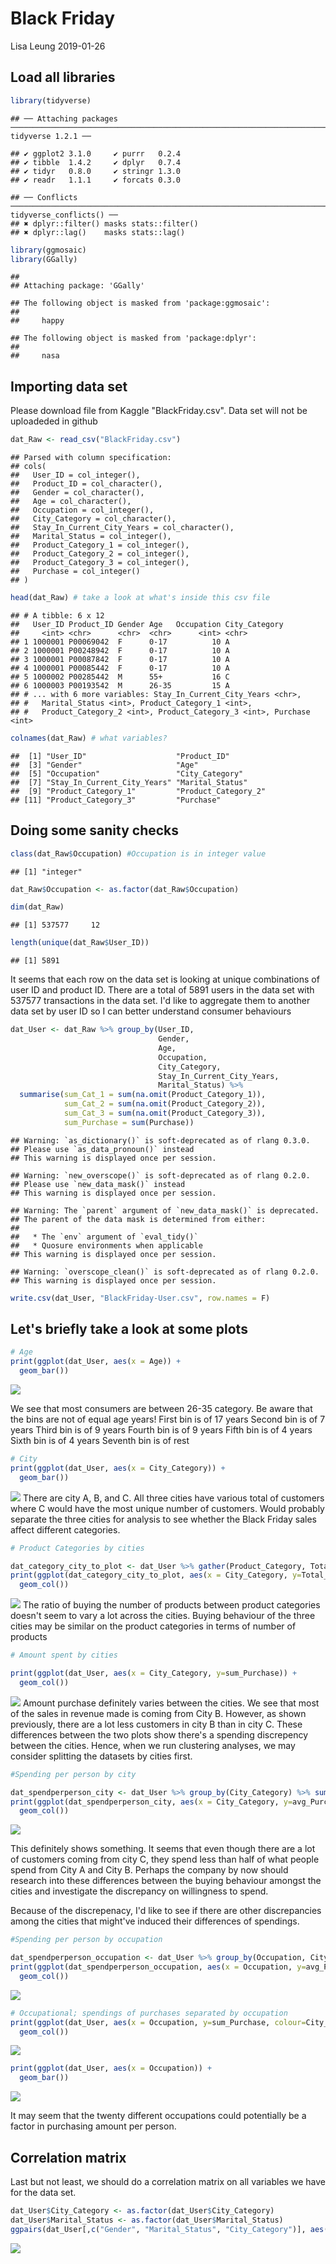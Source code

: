 Black Friday
================
Lisa Leung
2019-01-26

Load all libraries
------------------

``` r
library(tidyverse)
```

    ## ── Attaching packages ───────────────────────────────────────────────────────────────────────────────────────────────────────────────────── tidyverse 1.2.1 ──

    ## ✔ ggplot2 3.1.0     ✔ purrr   0.2.4
    ## ✔ tibble  1.4.2     ✔ dplyr   0.7.4
    ## ✔ tidyr   0.8.0     ✔ stringr 1.3.0
    ## ✔ readr   1.1.1     ✔ forcats 0.3.0

    ## ── Conflicts ──────────────────────────────────────────────────────────────────────────────────────────────────────────────────────── tidyverse_conflicts() ──
    ## ✖ dplyr::filter() masks stats::filter()
    ## ✖ dplyr::lag()    masks stats::lag()

``` r
library(ggmosaic)
library(GGally)
```

    ## 
    ## Attaching package: 'GGally'

    ## The following object is masked from 'package:ggmosaic':
    ## 
    ##     happy

    ## The following object is masked from 'package:dplyr':
    ## 
    ##     nasa

Importing data set
------------------

Please download file from Kaggle "BlackFriday.csv". Data set will not be uploadeded in github

``` r
dat_Raw <- read_csv("BlackFriday.csv")
```

    ## Parsed with column specification:
    ## cols(
    ##   User_ID = col_integer(),
    ##   Product_ID = col_character(),
    ##   Gender = col_character(),
    ##   Age = col_character(),
    ##   Occupation = col_integer(),
    ##   City_Category = col_character(),
    ##   Stay_In_Current_City_Years = col_character(),
    ##   Marital_Status = col_integer(),
    ##   Product_Category_1 = col_integer(),
    ##   Product_Category_2 = col_integer(),
    ##   Product_Category_3 = col_integer(),
    ##   Purchase = col_integer()
    ## )

``` r
head(dat_Raw) # take a look at what's inside this csv file
```

    ## # A tibble: 6 x 12
    ##   User_ID Product_ID Gender Age   Occupation City_Category
    ##     <int> <chr>      <chr>  <chr>      <int> <chr>        
    ## 1 1000001 P00069042  F      0-17          10 A            
    ## 2 1000001 P00248942  F      0-17          10 A            
    ## 3 1000001 P00087842  F      0-17          10 A            
    ## 4 1000001 P00085442  F      0-17          10 A            
    ## 5 1000002 P00285442  M      55+           16 C            
    ## 6 1000003 P00193542  M      26-35         15 A            
    ## # ... with 6 more variables: Stay_In_Current_City_Years <chr>,
    ## #   Marital_Status <int>, Product_Category_1 <int>,
    ## #   Product_Category_2 <int>, Product_Category_3 <int>, Purchase <int>

``` r
colnames(dat_Raw) # what variables?
```

    ##  [1] "User_ID"                    "Product_ID"                
    ##  [3] "Gender"                     "Age"                       
    ##  [5] "Occupation"                 "City_Category"             
    ##  [7] "Stay_In_Current_City_Years" "Marital_Status"            
    ##  [9] "Product_Category_1"         "Product_Category_2"        
    ## [11] "Product_Category_3"         "Purchase"

Doing some sanity checks
------------------------

``` r
class(dat_Raw$Occupation) #Occupation is in integer value
```

    ## [1] "integer"

``` r
dat_Raw$Occupation <- as.factor(dat_Raw$Occupation)

dim(dat_Raw)
```

    ## [1] 537577     12

``` r
length(unique(dat_Raw$User_ID))
```

    ## [1] 5891

It seems that each row on the data set is looking at unique combinations of user ID and product ID. There are a total of 5891 users in the data set with 537577 transactions in the data set. I'd like to aggregate them to another data set by user ID so I can better understand consumer behaviours

``` r
dat_User <- dat_Raw %>% group_by(User_ID, 
                                 Gender, 
                                 Age, 
                                 Occupation, 
                                 City_Category, 
                                 Stay_In_Current_City_Years, 
                                 Marital_Status) %>% 
  summarise(sum_Cat_1 = sum(na.omit(Product_Category_1)),
            sum_Cat_2 = sum(na.omit(Product_Category_2)),
            sum_Cat_3 = sum(na.omit(Product_Category_3)),
            sum_Purchase = sum(Purchase))
```

    ## Warning: `as_dictionary()` is soft-deprecated as of rlang 0.3.0.
    ## Please use `as_data_pronoun()` instead
    ## This warning is displayed once per session.

    ## Warning: `new_overscope()` is soft-deprecated as of rlang 0.2.0.
    ## Please use `new_data_mask()` instead
    ## This warning is displayed once per session.

    ## Warning: The `parent` argument of `new_data_mask()` is deprecated.
    ## The parent of the data mask is determined from either:
    ## 
    ##   * The `env` argument of `eval_tidy()`
    ##   * Quosure environments when applicable
    ## This warning is displayed once per session.

    ## Warning: `overscope_clean()` is soft-deprecated as of rlang 0.2.0.
    ## This warning is displayed once per session.

``` r
write.csv(dat_User, "BlackFriday-User.csv", row.names = F)
```

Let's briefly take a look at some plots
---------------------------------------

``` r
# Age
print(ggplot(dat_User, aes(x = Age)) +
  geom_bar())
```

![](Exploratory_BlackFriday_files/figure-markdown_github/unnamed-chunk-5-1.png)

We see that most consumers are between 26-35 category. Be aware that the bins are not of equal age years! First bin is of 17 years Second bin is of 7 years Third bin is of 9 years Fourth bin is of 9 years Fifth bin is of 4 years Sixth bin is of 4 years Seventh bin is of rest

``` r
# City
print(ggplot(dat_User, aes(x = City_Category)) +
  geom_bar())
```

![](Exploratory_BlackFriday_files/figure-markdown_github/unnamed-chunk-6-1.png) There are city A, B, and C. All three cities have various total of customers where C would have the most unique number of customers. Would probably separate the three cities for analysis to see whether the Black Friday sales affect different categories.

``` r
# Product Categories by cities

dat_category_city_to_plot <- dat_User %>% gather(Product_Category, Total_Products, sum_Cat_1:sum_Cat_3, factor_key=T) #converting to long format
print(ggplot(dat_category_city_to_plot, aes(x = City_Category, y=Total_Products, colour= Product_Category)) +
  geom_col())
```

![](Exploratory_BlackFriday_files/figure-markdown_github/unnamed-chunk-7-1.png) The ratio of buying the number of products between product categories doesn't seem to vary a lot across the cities. Buying behaviour of the three cities may be similar on the product categories in terms of number of products

``` r
# Amount spent by cities

print(ggplot(dat_User, aes(x = City_Category, y=sum_Purchase)) +
  geom_col())
```

![](Exploratory_BlackFriday_files/figure-markdown_github/unnamed-chunk-8-1.png) Amount purchase definitely varies between the cities. We see that most of the sales in revenue made is coming from City B. However, as shown previously, there are a lot less customers in city B than in city C. These differences between the two plots show there's a spending discrepency between the cities. Hence, when we run clustering analyses, we may consider splitting the datasets by cities first.

``` r
#Spending per person by city

dat_spendperperson_city <- dat_User %>% group_by(City_Category) %>% summarise(count_Pop = length(unique(User_ID)), all_Purchase = sum(na.omit(sum_Purchase))) %>% mutate(avg_PurchasePerPerson = all_Purchase/count_Pop) # taking summarized values on total sum of amount
print(ggplot(dat_spendperperson_city, aes(x = City_Category, y=avg_PurchasePerPerson)) +
  geom_col())
```

![](Exploratory_BlackFriday_files/figure-markdown_github/unnamed-chunk-9-1.png)

This definitely shows something. It seems that even though there are a lot of customers coming from city C, they spend less than half of what people spend from City A and City B. Perhaps the company by now should research into these differences between the buying behaviour amongst the cities and investigate the discrepancy on willingness to spend.

Because of the discrepenacy, I'd like to see if there are other discrepancies among the cities that might've induced their differences of spendings.

``` r
#Spending per person by occupation

dat_spendperperson_occupation <- dat_User %>% group_by(Occupation, City_Category) %>% summarise(count_Pop = n(), all_Purchase = sum(na.omit(sum_Purchase))) %>% mutate(avg_PurchasePerPerson = all_Purchase/count_Pop) # taking summarized values on total sum of amount
print(ggplot(dat_spendperperson_occupation, aes(x = Occupation, y=avg_PurchasePerPerson)) +
  geom_col())
```

![](Exploratory_BlackFriday_files/figure-markdown_github/unnamed-chunk-10-1.png)

``` r
# Occupational; spendings of purchases separated by occupation
print(ggplot(dat_User, aes(x = Occupation, y=sum_Purchase, colour=City_Category)) +
  geom_col())
```

![](Exploratory_BlackFriday_files/figure-markdown_github/unnamed-chunk-11-1.png)

``` r
print(ggplot(dat_User, aes(x = Occupation)) +
  geom_bar())
```

![](Exploratory_BlackFriday_files/figure-markdown_github/unnamed-chunk-11-2.png)

It may seem that the twenty different occupations could potentially be a factor in purchasing amount per person.

Correlation matrix
------------------

Last but not least, we should do a correlation matrix on all variables we have for the data set.

``` r
dat_User$City_Category <- as.factor(dat_User$City_Category)
dat_User$Marital_Status <- as.factor(dat_User$Marital_Status)
ggpairs(dat_User[,c("Gender", "Marital_Status", "City_Category")], aes(colour = City_Category, alpha = 0.4)) # ggplot couldn't plot a variable with too many categories - will look at other variables later.
```

![](Exploratory_BlackFriday_files/figure-markdown_github/unnamed-chunk-12-1.png)
